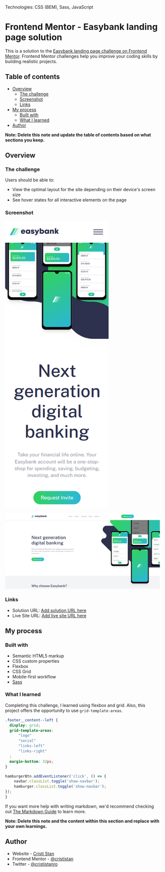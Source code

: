 Technologies: CSS (BEM), Sass, JavaScript

# Frontend Mentor - Easybank landing page solution

This is a solution to the [Easybank landing page challenge on Frontend Mentor](https://www.frontendmentor.io/challenges/easybank-landing-page-WaUhkoDN). Frontend Mentor challenges help you improve your coding skills by building realistic projects. 

## Table of contents

- [Overview](#overview)
  - [The challenge](#the-challenge)
  - [Screenshot](#screenshot)
  - [Links](#links)
- [My process](#my-process)
  - [Built with](#built-with)
  - [What I learned](#what-i-learned)
- [Author](#author)

**Note: Delete this note and update the table of contents based on what sections you keep.**

## Overview

### The challenge

Users should be able to:

- View the optimal layout for the site depending on their device's screen size
- See hover states for all interactive elements on the page

### Screenshot

![](./assets/images/solution/mobile-screenshot.png)

![](./assets/images/solution/desktop-screenshot.png)


### Links

- Solution URL: [Add solution URL here](https://your-solution-url.com)
- Live Site URL: [Add live site URL here](https://your-live-site-url.com)

## My process

### Built with

- Semantic HTML5 markup
- CSS custom properties
- Flexbox
- CSS Grid
- Mobile-first workflow
- [Sass](https://sass-lang.com/)

### What I learned

Completing this challenge, I learned using flexbox and grid. Also, this project offers the opportunity to use ```grid-template-areas```.

```css
.footer__content--left {
  display: grid;
  grid-template-areas:
      "logo"
      "social" 
      "links-left"
      "links-right"
  ;
  margin-bottom: 32px;
}
```
```js
hamburgerBtn.addEventListener('click', () => {
    navbar.classList.toggle('show-navbar');
    hamburger.classList.toggle('show-navbar');
});
}
```

If you want more help with writing markdown, we'd recommend checking out [The Markdown Guide](https://www.markdownguide.org/) to learn more.

**Note: Delete this note and the content within this section and replace with your own learnings.**

## Author

- Website - [Cristi Stan](https://cristi-stan.ro/)
- Frontend Mentor - [@crististan](https://www.frontendmentor.io/profile/crististan)
- Twitter - [@crististanro](https://www.twitter.com/crististanro)
